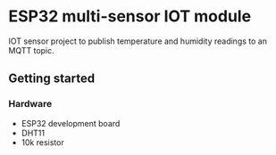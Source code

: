 # ESP32 multi-sensor IOT module

IOT sensor project to publish temperature and humidity readings to an MQTT topic.

## Getting started

### Hardware

- ESP32 development board
- DHT11
- 10k resistor
